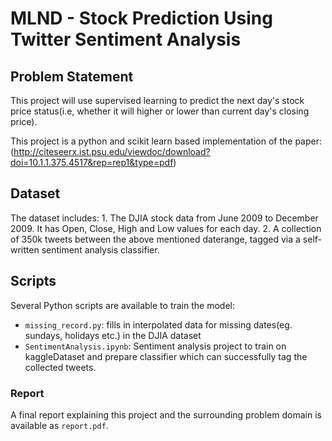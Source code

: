 # MLND - Stock Prediction Using Twitter Sentiment Analysis


## Problem Statement

This project will use supervised learning to predict the next day's stock price status(i.e, whether it will higher or lower than current day's closing price).

This project is a python and scikit learn based implementation of the paper: (http://citeseerx.ist.psu.edu/viewdoc/download?doi=10.1.1.375.4517&rep=rep1&type=pdf)

## Dataset

The dataset includes:
	1. The DJIA stock data from June 2009 to December 2009. It has Open, Close, High and Low values for each day.
	2. A collection of 350k tweets between the above mentioned daterange, tagged via a self-written sentiment analysis classifier.

## Scripts

Several Python scripts are available to train the model:

* ```missing_record.py```: fills in interpolated data for missing dates(eg. sundays, holidays etc.) in the DJIA dataset
* ```SentimentAnalysis.ipynb```: Sentiment analysis project to train on kaggleDataset and prepare classifier which can successfully tag the collected tweets. 

### Report

A final report explaining this project and the surrounding problem domain is available as ```report.pdf```.



